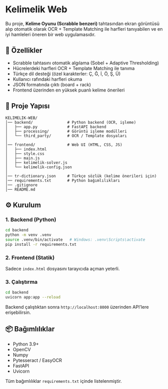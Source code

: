# Kelimelik Web

Bu proje, **Kelime Oyunu (Scrabble benzeri)** tahtasından ekran görüntüsü alıp otomatik olarak OCR + Template Matching ile harfleri tanıyabilen ve en iyi hamleleri öneren bir web uygulamasıdır.

## 🚀 Özellikler
- Scrabble tahtasını otomatik algılama (Sobel + Adaptive Thresholding)
- Hücrelerdeki harfleri OCR + Template Matching ile tanıma
- Türkçe dil desteği (özel karakterler: Ç, Ğ, İ, Ö, Ş, Ü)
- Kullanıcı rafındaki harfleri okuma
- JSON formatında çıktı (board + rack)
- Frontend üzerinden en yüksek puanlı kelime önerileri

## 📂 Proje Yapısı

```
KELIMELIK-WEB/
│── backend/               # Python backend (OCR, işleme)
│   ├── app.py             # FastAPI backend
│   ├── processing/        # Görüntü işleme modülleri
│   └── third_party/       # OCR / Template dosyaları
│
│── frontend/              # Web UI (HTML, CSS, JS)
│   ├── index.html
│   ├── style.css
│   ├── main.js
│   ├── kelimelik-solver.js
│   └── kelimelik-config.json
│
│── tr-dictionary.json     # Türkçe sözlük (kelime önerileri için)
│── requirements.txt       # Python bağımlılıkları
│── .gitignore
│── README.md
```

## ⚙️ Kurulum

### 1. Backend (Python)
```bash
cd backend
python -m venv .venv
source .venv/bin/activate   # Windows: .venv\Scripts\activate
pip install -r requirements.txt
```

### 2. Frontend (Statik)
Sadece `index.html` dosyasını tarayıcıda açman yeterli.

### 3. Çalıştırma
```bash
cd backend
uvicorn app:app --reload
```

Backend çalıştıktan sonra `http://localhost:8000` üzerinden API’lere erişebilirsin.

## 📦 Bağımlılıklar
- Python 3.9+
- OpenCV
- Numpy
- Pytesseract / EasyOCR
- FastAPI
- Uvicorn

Tüm bağımlılıklar `requirements.txt` içinde listelenmiştir.

